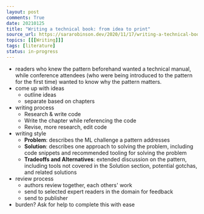 ```yaml
---
layout: post
comments: True
date: 20210125
title: "Writing a technical book: from idea to print"
source_url: https://sararobinson.dev/2020/11/17/writing-a-technical-book.html
topics: [[[Writing]]]
tags: [literature]
status: in-progress
---
```


-   readers who knew the pattern beforehand wanted a technical manual, while conference attendees (who were being introduced to the pattern for the first time) wanted to know why the pattern matters.
-   come up with ideas
    -   outline ideas
    -   separate based on chapters
-   writing process
    -   Research & write code
    -   Write the chapter while referencing the code
    -   Revise, more research, edit code
-   writing style
    -   **Problem**: describes the ML challenge a pattern addresses
    -   **Solution**: describes one approach to solving the problem, including code snippets and recommended tooling for solving the problem
    -   **Tradeoffs and Alternatives**: extended discussion on the pattern, including tools not covered in the Solution section, potential gotchas, and related solutions
-   review process
    -   authors review together, each others' work
    -   send to selected expert readers in the domain for feedback
    -   send to publisher
-   burden? Ask for help to complete this with ease
